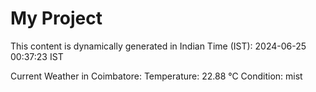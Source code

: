 # My Project

This content is dynamically generated in Indian Time (IST): 2024-06-25 00:37:23 IST


Current Weather in Coimbatore:
Temperature: 22.88 °C
Condition: mist
